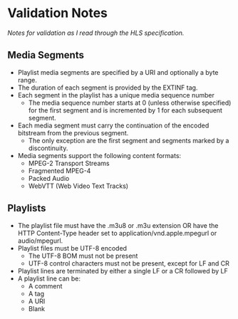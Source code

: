 # Validation Notes

_Notes for validation as I read through the HLS specification._

## Media Segments

- Playlist media segments are specified by a URI and optionally a byte range.
- The duration of each segment is provided by the EXTINF tag.
- Each segment in the playlist has a unique media sequence number
  - The media sequence number starts at 0 (unless otherwise specified) for the first segment and is incremented by 1 for each subsequent segment.
- Each media segment must carry the continuation of the encoded bitstream from the previous segment.
  - The only exception are the first segment and segments marked by a discontinuity.
- Media segments support the following content formats:
  - MPEG-2 Transport Streams
  - Fragmented MPEG-4
  - Packed Audio
  - WebVTT (Web Video Text Tracks)

## Playlists

- The playlist file must have the .m3u8 or .m3u extension OR have the HTTP Content-Type header set to application/vnd.apple.mpegurl or audio/mpegurl.
- Playlist files must be UTF-8 encoded
  - The UTF-8 BOM must not be present
  - UTF-8 control characters must not be present, except for LF and CR
- Playlist lines are terminated by either a single LF or a CR followed by LF
- A playlist line can be:
  - A comment
  - A tag
  - A URI
  - Blank
